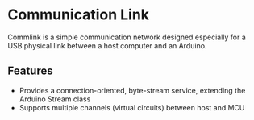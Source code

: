 # Communication Link
Commlink is a simple communication network designed especially for a USB physical link between a host computer and an Arduino.
## Features
* Provides a connection-oriented, byte-stream service, extending the Arduino Stream class
* Supports multiple channels (virtual circuits) between host and MCU